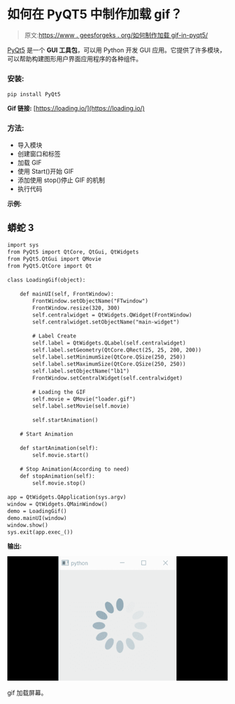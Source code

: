 # 如何在 PyQT5 中制作加载 gif？

> 原文:[https://www . geesforgeks . org/如何制作加载 gif-in-pyqt5/](https://www.geeksforgeeks.org/how-to-make-a-loading-gif-in-pyqt5/)

[PyQt5](https://www.geeksforgeeks.org/python-introduction-to-pyqt5/) 是一个 **GUI 工具包**，可以用 Python 开发 GUI 应用。它提供了许多模块，可以帮助构建图形用户界面应用程序的各种组件。

### **安装:**

```
pip install PyQt5
```

**Gif 链接:** [https://loading.io/](https://loading.io/)

### 方法:

*   导入模块
*   创建窗口和标签
*   加载 GIF
*   使用 Start()开始 GIF
*   添加使用 stop()停止 GIF 的机制
*   执行代码

**示例:**

## 蟒蛇 3

```
import sys
from PyQt5 import QtCore, QtGui, QtWidgets
from PyQt5.QtGui import QMovie
from PyQt5.QtCore import Qt

class LoadingGif(object):

    def mainUI(self, FrontWindow):
        FrontWindow.setObjectName("FTwindow")
        FrontWindow.resize(320, 300)
        self.centralwidget = QtWidgets.QWidget(FrontWindow)
        self.centralwidget.setObjectName("main-widget")

        # Label Create
        self.label = QtWidgets.QLabel(self.centralwidget)
        self.label.setGeometry(QtCore.QRect(25, 25, 200, 200))
        self.label.setMinimumSize(QtCore.QSize(250, 250))
        self.label.setMaximumSize(QtCore.QSize(250, 250))
        self.label.setObjectName("lb1")
        FrontWindow.setCentralWidget(self.centralwidget)

        # Loading the GIF
        self.movie = QMovie("loader.gif")
        self.label.setMovie(self.movie)

        self.startAnimation()

    # Start Animation

    def startAnimation(self):
        self.movie.start()

    # Stop Animation(According to need)
    def stopAnimation(self):
        self.movie.stop()

app = QtWidgets.QApplication(sys.argv)
window = QtWidgets.QMainWindow()
demo = LoadingGif()
demo.mainUI(window)
window.show()
sys.exit(app.exec_())
```

**输出:**

![](img/3b046d7e8a282a9045832ceb9a1049d4.png)

gif 加载屏幕。